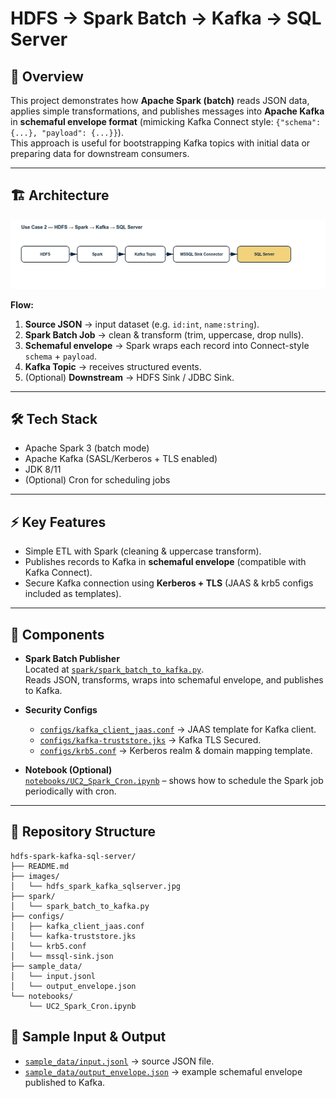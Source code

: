 # HDFS → Spark Batch → Kafka → SQL Server

## 📖 Overview
This project demonstrates how **Apache Spark (batch)** reads JSON data, applies simple transformations, and publishes messages into **Apache Kafka** in **schemaful envelope format** (mimicking Kafka Connect style: `{"schema": {...}, "payload": {...}}`).  
This approach is useful for bootstrapping Kafka topics with initial data or preparing data for downstream consumers.

---
 
## 🏗 Architecture
<img src="image/hdfs_spark_kafka_sqlserver.jpg" alt="Spark Batch to Kafka" width="800"/>

**Flow:**
1. **Source JSON** → input dataset (e.g. `id:int`, `name:string`).  
2. **Spark Batch Job** → clean & transform (trim, uppercase, drop nulls).  
3. **Schemaful envelope** → Spark wraps each record into Connect-style `schema` + `payload`.  
4. **Kafka Topic** → receives structured events.  
5. (Optional) **Downstream** → HDFS Sink / JDBC Sink.

---

## 🛠 Tech Stack
- Apache Spark 3 (batch mode)  
- Apache Kafka (SASL/Kerberos + TLS enabled)  
- JDK 8/11  
- (Optional) Cron for scheduling jobs  

---

## ⚡ Key Features
- Simple ETL with Spark (cleaning & uppercase transform).  
- Publishes records to Kafka in **schemaful envelope** (compatible with Kafka Connect).  
- Secure Kafka connection using **Kerberos + TLS** (JAAS & krb5 configs included as templates).  

---

## 🚀 Components
- **Spark Batch Publisher**  
  Located at [`spark/spark_batch_to_kafka.py`](spark/spark_batch_to_kafka.py).  
  Reads JSON, transforms, wraps into schemaful envelope, and publishes to Kafka.  

- **Security Configs**  
  - [`configs/kafka_client_jaas.conf`](configs/kafka_client_jaas.conf) → JAAS template for Kafka client.  
  - [`configs/kafka-truststore.jks`](configs/kafka-truststore.jks) → Kafka TLS Secured.
  - [`configs/krb5.conf`](configs/krb5.conf) → Kerberos realm & domain mapping template.

- **Notebook (Optional)**  
  [`notebooks/UC2_Spark_Cron.ipynb`](notebooks/UC2_Spark_Cron.ipynb) – shows how to schedule the Spark job periodically with cron.

---

## 📂 Repository Structure
```text
hdfs-spark-kafka-sql-server/
├── README.md
├── images/
│   └── hdfs_spark_kafka_sqlserver.jpg
├── spark/
│   └── spark_batch_to_kafka.py
├── configs/
│   ├── kafka_client_jaas.conf
│   └── kafka-truststore.jks
│   └── krb5.conf
│   └── mssql-sink.json
├── sample_data/
│   └── input.jsonl
│   └── output_envelope.json
└── notebooks/
    └── UC2_Spark_Cron.ipynb
```

## 🧪 Sample Input & Output

- [`sample_data/input.jsonl`](sample_data/input.jsonl) → source JSON file.  
- [`sample_data/output_envelope.json`](sample_data/output_envelope.json) → example schemaful envelope published to Kafka.


